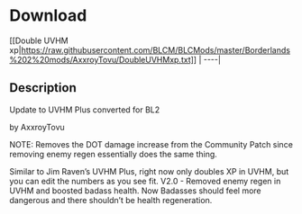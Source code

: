 # Download
[[Double UVHM xp|https://raw.githubusercontent.com/BLCM/BLCMods/master/Borderlands%202%20mods/AxxroyTovu/DoubleUVHMxp.txt]] |
----|

## Description
 Update to UVHM Plus converted for BL2

 by AxxroyTovu

 NOTE: Removes the DOT damage increase from the Community Patch since removing enemy regen essentially does the same thing.

 Similar to Jim Raven’s UVHM Plus, right now only doubles XP in UVHM, but you can edit the numbers as you see fit.
 V2.0 - Removed enemy regen in UVHM and boosted badass health. Now Badasses should feel more dangerous and there shouldn’t be health regeneration.